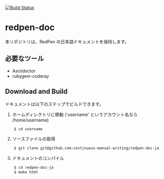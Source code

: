 [![Build Status](https://travis-ci.org/continuous-manual-writing/redpen-doc-ja.svg?branch=master)](https://travis-ci.org/takahi-i/continuous-manual-writing/redpen-doc-ja)

redpen-doc
==========

本リポジトリは、RedPen の日本語ドキュメントを保持します。

必要なツール
-------------
- Asciidoctor
- rubygem-coderay

Download and Build
----------------------

ドキュメントは以下のステップでビルドできます。

1. ホームディレクトリに移動 ('username' というアカウント名なら /home/username)

```bash
    $ cd username
```

2. ソースファイルの取得

```bash
    $ git clone git@github.com:continuous-manual-writing/redpen-doc-ja.git
```

3. ドキュメントのコンパイル

```bash
    $ cd redpen-doc-ja
    $ make html
```
